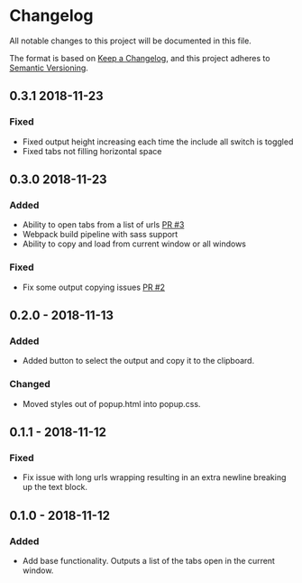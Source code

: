 # Changelog
All notable changes to this project will be documented in this file.

The format is based on [Keep a Changelog](https://keepachangelog.com/en/1.0.0/),
and this project adheres to [Semantic Versioning](https://semver.org/spec/v2.0.0.html).

## 0.3.1 2018-11-23
### Fixed
- Fixed output height increasing each time the include all switch is toggled
- Fixed tabs not filling horizontal space

## 0.3.0 2018-11-23
### Added
- Ability to open tabs from a list of urls [PR #3](https://github.com/Meebuhs/tablist/pull/3)
- Webpack build pipeline with sass support
- Ability to copy and load from current window or all windows

### Fixed
- Fix some output copying issues [PR #2](https://github.com/Meebuhs/tablist/pull/2)

## 0.2.0 - 2018-11-13
### Added
- Added button to select the output and copy it to the clipboard.

### Changed
- Moved styles out of popup.html into popup.css.

## 0.1.1 - 2018-11-12
### Fixed
- Fix issue with long urls wrapping resulting in an extra newline breaking up the text block.

## 0.1.0 - 2018-11-12
### Added
- Add base functionality. Outputs a list of the tabs open in the current window.
